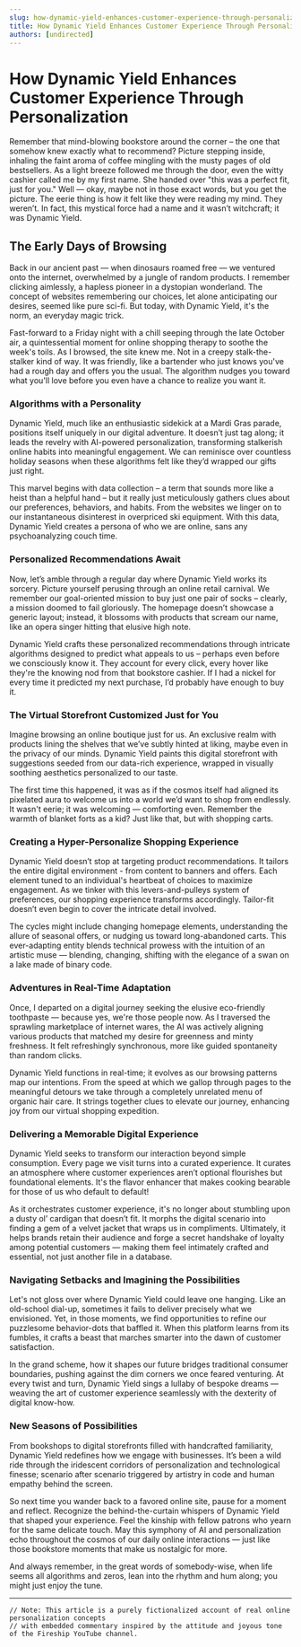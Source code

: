 ```yaml
---
slug: how-dynamic-yield-enhances-customer-experience-through-personalization
title: How Dynamic Yield Enhances Customer Experience Through Personalization
authors: [undirected]
---
```



# How Dynamic Yield Enhances Customer Experience Through Personalization

Remember that mind-blowing bookstore around the corner – the one that somehow knew exactly what to recommend? Picture stepping inside, inhaling the faint aroma of coffee mingling with the musty pages of old bestsellers. As a light breeze followed me through the door, even the witty cashier called me by my first name. She handed over "this was a perfect fit, just for you." Well — okay, maybe not in those exact words, but you get the picture. The eerie thing is how it felt like they were reading my mind. They weren’t. In fact, this mystical force had a name and it wasn’t witchcraft; it was Dynamic Yield.

## The Early Days of Browsing

Back in our ancient past — when dinosaurs roamed free — we ventured onto the internet, overwhelmed by a jungle of random products. I remember clicking aimlessly, a hapless pioneer in a dystopian wonderland. The concept of websites remembering our choices, let alone anticipating our desires, seemed like pure sci-fi. But today, with Dynamic Yield, it's the norm, an everyday magic trick.

Fast-forward to a Friday night with a chill seeping through the late October air, a quintessential moment for online shopping therapy to soothe the week's toils. As I browsed, the site knew me. Not in a creepy stalk-the-stalker kind of way. It was friendly, like a bartender who just knows you've had a rough day and offers you the usual. The algorithm nudges you toward what you'll love before you even have a chance to realize you want it.

### Algorithms with a Personality

Dynamic Yield, much like an enthusiastic sidekick at a Mardi Gras parade, positions itself uniquely in our digital adventure. It doesn’t just tag along; it leads the revelry with AI-powered personalization, transforming stalkerish online habits into meaningful engagement. We can reminisce over countless holiday seasons when these algorithms felt like they’d wrapped our gifts just right.

This marvel begins with data collection – a term that sounds more like a heist than a helpful hand – but it really just meticulously gathers clues about our preferences, behaviors, and habits. From the websites we linger on to our instantaneous disinterest in overpriced ski equipment. With this data, Dynamic Yield creates a persona of who we are online, sans any psychoanalyzing couch time.

### Personalized Recommendations Await

Now, let’s amble through a regular day where Dynamic Yield works its sorcery. Picture yourself perusing through an online retail carnival. We remember our goal-oriented mission to buy just one pair of socks – clearly, a mission doomed to fail gloriously. The homepage doesn’t showcase a generic layout; instead, it blossoms with products that scream our name, like an opera singer hitting that elusive high note.

Dynamic Yield crafts these personalized recommendations through intricate algorithms designed to predict what appeals to us – perhaps even before we consciously know it. They account for every click, every hover like they're the knowing nod from that bookstore cashier. If I had a nickel for every time it predicted my next purchase, I’d probably have enough to buy it.

### The Virtual Storefront Customized Just for You

Imagine browsing an online boutique just for us. An exclusive realm with products lining the shelves that we’ve subtly hinted at liking, maybe even in the privacy of our minds. Dynamic Yield paints this digital storefront with suggestions seeded from our data-rich experience, wrapped in visually soothing aesthetics personalized to our taste.

The first time this happened, it was as if the cosmos itself had aligned its pixelated aura to welcome us into a world we’d want to shop from endlessly. It wasn't eerie; it was welcoming — comforting even. Remember the warmth of blanket forts as a kid? Just like that, but with shopping carts.

### Creating a Hyper-Personalize Shopping Experience 

Dynamic Yield doesn’t stop at targeting product recommendations. It tailors the entire digital environment - from content to banners and offers. Each element tuned to an individual's heartbeat of choices to maximize engagement. As we tinker with this levers-and-pulleys system of preferences, our shopping experience transforms accordingly. Tailor-fit doesn’t even begin to cover the intricate detail involved.

The cycles might include changing homepage elements, understanding the allure of seasonal offers, or nudging us toward long-abandoned carts. This ever-adapting entity blends technical prowess with the intuition of an artistic muse — blending, changing, shifting with the elegance of a swan on a lake made of binary code.

### Adventures in Real-Time Adaptation

Once, I departed on a digital journey seeking the elusive eco-friendly toothpaste — because yes, we're those people now. As I traversed the sprawling marketplace of internet wares, the AI was actively aligning various products that matched my desire for greenness and minty freshness. It felt refreshingly synchronous, more like guided spontaneity than random clicks.

Dynamic Yield functions in real-time; it evolves as our browsing patterns map our intentions. From the speed at which we gallop through pages to the meaningful detours we take through a completely unrelated menu of organic hair care. It strings together clues to elevate our journey, enhancing joy from our virtual shopping expedition.

### Delivering a Memorable Digital Experience

Dynamic Yield seeks to transform our interaction beyond simple consumption. Every page we visit turns into a curated experience. It curates an atmosphere where customer experiences aren’t optional flourishes but foundational elements. It's the flavor enhancer that makes cooking bearable for those of us who default to default!

As it orchestrates customer experience, it's no longer about stumbling upon a dusty ol’ cardigan that doesn’t fit. It morphs the digital scenario into finding a gem of a velvet jacket that wraps us in compliments. Ultimately, it helps brands retain their audience and forge a secret handshake of loyalty among potential customers — making them feel intimately crafted and essential, not just another file in a database.

### Navigating Setbacks and Imagining the Possibilities

Let's not gloss over where Dynamic Yield could leave one hanging. Like an old-school dial-up, sometimes it fails to deliver precisely what we envisioned. Yet, in those moments, we find opportunities to refine our puzzlesome behavior-dots that baffled it. When this platform learns from its fumbles, it crafts a beast that marches smarter into the dawn of customer satisfaction.

In the grand scheme, how it shapes our future bridges traditional consumer boundaries, pushing against the dim corners we once feared venturing. At every twist and turn, Dynamic Yield sings a lullaby of bespoke dreams — weaving the art of customer experience seamlessly with the dexterity of digital know-how.

### New Seasons of Possibilities

From bookshops to digital storefronts filled with handcrafted familiarity, Dynamic Yield redefines how we engage with businesses. It’s been a wild ride through the iridescent corridors of personalization and technological finesse; scenario after scenario triggered by artistry in code and human empathy behind the screen.

So next time you wander back to a favored online site, pause for a moment and reflect. Recognize the behind-the-curtain whispers of Dynamic Yield that shaped your experience. Feel the kinship with fellow patrons who yearn for the same delicate touch. May this symphony of AI and personalization echo throughout the cosmos of our daily online interactions — just like those bookstore moments that make us nostalgic for more.

And always remember, in the great words of somebody-wise, when life seems all algorithms and zeros, lean into the rhythm and hum along; you might just enjoy the tune.

---

```plaintext
// Note: This article is a purely fictionalized account of real online personalization concepts 
// with embedded commentary inspired by the attitude and joyous tone of the Fireship YouTube channel.
```
